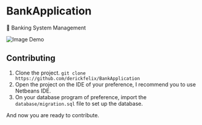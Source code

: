 # BankApplication
🏦 Banking System Management

![Image Demo](https://github.com/derickfelix/BankApplication/blob/master/src/com/bankapplication/resources/demo.png)


## Contributing 
1. Clone the project.
`git clone https://github.com/derickfelix/BankApplication` 
2. Open the project on the IDE of your preference, I recommend you to use Netbeans IDE.
3. On your database program of preference, import the `database/migration.sql` file to set up the database. 

And now you are ready to contribute.
